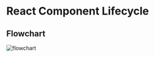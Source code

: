 # React Component Lifecycle

## Flowchart

![flowchart](https://miro.medium.com/max/1400/1*u8hTumGAPQMYZIvfgQMfPA.jpeg)
